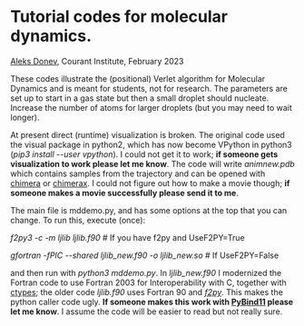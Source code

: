 # Tutorial codes for molecular dynamics.
[Aleks Donev](mailto:donev@courant.nyu.edu), Courant Institute, February 2023

These codes illustrate the (positional) Verlet algorithm for Molecular Dynamics and is meant for students, not for research. The parameters are set up to start in a gas state but then a small droplet should nucleate. Increase the number of atoms for larger droplets (but you may need to wait longer).

At present direct (runtime) visualization is broken. The original code used the visual package in python2, which has now become VPython in python3 (_pip3 install --user vpython_). I could not get it to work; **if someone gets visualization to work please let me know**. The code will write _animnew.pdb_ which contains samples from the trajectory and can be opened with [chimera](https://www.cgl.ucsf.edu/chimera/) or [chimerax](https://www.cgl.ucsf.edu/chimerax/). I could not figure out how to make a movie though; **if someone makes a movie successfully please send it to me**.

The main file is mddemo.py, and has some options at the top that you can change. To run this, execute (once):

_f2py3 -c -m ljlib ljlib.f90_ # If you have f2py and UseF2PY=True

_gfortran -fPIC --shared ljlib_new.f90 -o ljlib_new.so_ # If UseF2PY=False

and then run with _python3 mddemo.py_. In _ljlib_new.f90_ I modernized the Fortran code to use Fortran 2003 for Interoperability with C, together with [ctypes](https://docs.python.org/3/library/ctypes.html); the older code _ljlib.f90_ uses Fortran 90 and [_f2py_](https://numpy.org/doc/stable/f2py/). This makes the python caller code ugly. **If someone makes this work with [PyBind11](https://pybind11.readthedocs.io/en/stable/) please let me know**. I assume the code will be easier to read but not really sure.




